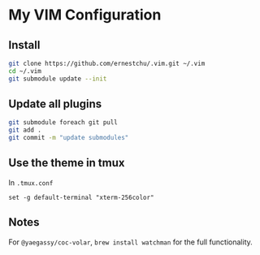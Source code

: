 # My VIM Configuration

## Install
```sh
git clone https://github.com/ernestchu/.vim.git ~/.vim
cd ~/.vim
git submodule update --init
```

## Update all plugins
```sh
git submodule foreach git pull
git add .
git commit -m "update submodules"
```
## Use the theme in tmux
In `.tmux.conf`
```
set -g default-terminal "xterm-256color"
```

## Notes
For `@yaegassy/coc-volar`, `brew install watchman` for the full functionality.

